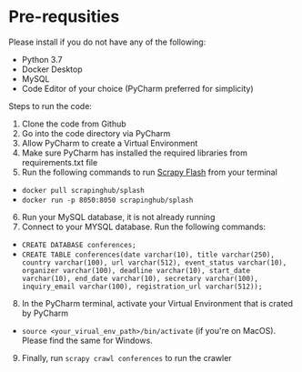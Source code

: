 # Pre-requsities

Please install if you do not have any of the following:

- Python 3.7
- Docker Desktop
- MySQL
- Code Editor of your choice (PyCharm preferred for simplicity)

Steps to run the code:

1. Clone the code from Github
2. Go into the code directory via PyCharm
3. Allow PyCharm to create a Virtual Environment
4. Make sure PyCharm has installed the required libraries from requirements.txt file
5. Run the following commands to run [Scrapy Flash](https://github.com/scrapy-plugins/scrapy-splash) from your terminal

- `docker pull scrapinghub/splash`
- `docker run -p 8050:8050 scrapinghub/splash`

6. Run your MySQL database, it is not already running
7. Connect to your MYSQL database. Run the following commands:

- `CREATE DATABASE conferences;`
- `CREATE TABLE conferences(date varchar(10), title varchar(250), country varchar(100), url varchar(512), event_status varchar(10), organizer varchar(100), deadline varchar(10), start_date varchar(10), end_date varchar(10), secretary varchar(100), inquiry_email varchar(100), registration_url varchar(512));`

8. In the PyCharm terminal, activate your Virtual Environment that is crated by PyCharm

- `source <your_virual_env_path>/bin/activate` (if you're on MacOS). Please find the same for Windows.

9. Finally, run `scrapy crawl conferences` to run the crawler
